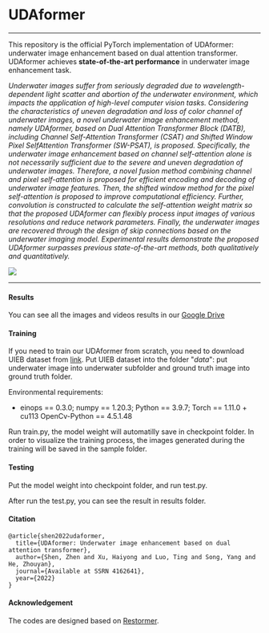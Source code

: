 # UDAformer

------

This repository is the official PyTorch implementation of UDAformer: underwater image enhancement based on dual attention transformer. UDAformer achieves **state-of-the-art performance** in underwater image enhancement task.

*Underwater images suffer from seriously degraded due to wavelength-dependent light scatter and abortion of the underwater environment, which impacts the application of high-level computer vision tasks. Considering the characteristics of uneven degradation and loss of color channel of underwater images, a novel underwater image enhancement method, namely UDAformer, based on Dual Attention Transformer Block (DATB), including Channel Self-Attention Transformer (CSAT) and Shifted Window Pixel SelfAttention Transformer (SW-PSAT), is proposed. Specifically, the underwater image enhancement based on channel self-attention alone is not necessarily sufficient due to the severe and uneven degradation of underwater images. Therefore, a novel fusion method combining channel and pixel self-attention is proposed for efficient encoding and decoding of underwater image features. Then, the shifted window method for the pixel self-attention is proposed to improve computational efficiency. Further, convolution is constructed to calculate the self-attention weight matrix so that the proposed UDAformer can flexibly process input images of various resolutions and reduce network parameters. Finally, the underwater images are recovered through the design of skip connections based on the underwater imaging model. Experimental results demonstrate the proposed UDAformer surpasses previous state-of-the-art methods, both qualitatively and quantitatively.*

![](https://github.com/sz19980502/UDAformer/blob/main/figures/overall.png)

------

#### Results

You can see all the images and videos results in our [Google Drive](https://drive.google.com/drive/folders/13ehthtYe7GSnQWaTZsnTa2n_08RNlF22)

#### Training

If you need to train our UDAformer from scratch, you need to download UIEB dataset from [link](https://li-chongyi.github.io/proj_benchmark.html).  Put UIEB dataset into the folder "*data*": put underwater image into underwater subfolder and ground truth image into ground truth folder. 

Environmental requirements:

- einops == 0.3.0; numpy == 1.20.3;  Python == 3.9.7;  Torch == 1.11.0 + cu113   OpenCv-Python == 4.5.1.48

Run train.py, the model weight will automatilly save in checkpoint folder. In order to visualize the training process, the images generated during the training will be saved in the sample folder.

#### Testing

Put the model weight into checkpoint folder, and run test.py.  

After run the test.py, you can see the result in results folder.

#### Citation

```
@article{shen2022udaformer,
  title={UDAformer: Underwater image enhancement based on dual attention transformer},
  author={Shen, Zhen and Xu, Haiyong and Luo, Ting and Song, Yang and He, Zhouyan},
  journal={Available at SSRN 4162641},
  year={2022}
}
```

#### Acknowledgement

The codes are designed based on [Restormer](https://github.com/swz30/Restormer).